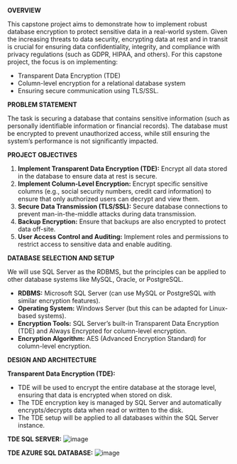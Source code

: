 **OVERVIEW**

This capstone project aims to demonstrate how to implement robust database encryption to protect sensitive data in a real-world system. Given the increasing threats to data security, encrypting data at rest and in transit is crucial for ensuring data confidentiality, integrity, and compliance with privacy regulations (such as GDPR, HIPAA, and others).
For this capstone project, the focus is on implementing:
- Transparent Data Encryption (TDE)
- Column-level encryption for a relational database system
- Ensuring secure communication using TLS/SSL.

**PROBLEM STATEMENT**

The task is securing a database that contains sensitive information (such as personally identifiable information or financial records). The database must be encrypted to prevent unauthorized access, while still ensuring the system’s performance is not significantly impacted.

**PROJECT OBJECTIVES**

1. **Implement Transparent Data Encryption (TDE):** Encrypt all data stored in the database to ensure data at rest is secure.
2. **Implement Column-Level Encryption:** Encrypt specific sensitive columns (e.g., social security numbers, credit card information) to ensure that only authorized users can decrypt and view them.
3. **Secure Data Transmission (TLS/SSL):** Secure database connections to prevent man-in-the-middle attacks during data transmission.
4. **Backup Encryption:** Ensure that backups are also encrypted to protect data off-site.
5. **User Access Control and Auditing:** Implement roles and permissions to restrict access to sensitive data and enable auditing.

**DATABASE SELECTION AND SETUP**

We will use SQL Server as the RDBMS, but the principles can be applied to other database systems like MySQL, Oracle, or PostgreSQL.
- **RDBMS:** Microsoft SQL Server (can use MySQL or PostgreSQL with similar encryption features).
- **Operating System:** Windows Server (but this can be adapted for Linux-based systems).
- **Encryption Tools:** SQL Server’s built-in Transparent Data Encryption (TDE) and Always Encrypted for column-level encryption.
- **Encryption Algorithm:** AES (Advanced Encryption Standard) for column-level encryption.

**DESIGN AND ARCHITECTURE**

**Transparent Data Encryption (TDE):**
- TDE will be used to encrypt the entire database at the storage level, ensuring that data is encrypted when stored on disk.
- The TDE encryption key is managed by SQL Server and automatically encrypts/decrypts data when read or written to the disk.
- The TDE setup will be applied to all databases within the SQL Server instance.

**TDE SQL SERVER:**
![image](https://github.com/user-attachments/assets/282a6a79-445d-43b0-9c5c-ec741e4df87a)

**TDE AZURE SQL DATABASE:**
![image](https://github.com/user-attachments/assets/cc492c94-94c1-4ecd-95fc-a4fc663334dd)
